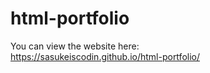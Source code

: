 # html-portfolio

You can view the website here: <br />
https://sasukeiscodin.github.io/html-portfolio/
